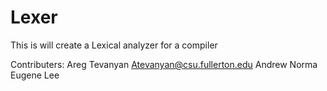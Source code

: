 # Lexer
This is will create a Lexical analyzer for a compiler

Contributers:
Areg Tevanyan Atevanyan@csu.fullerton.edu
Andrew Norma  
Eugene Lee
